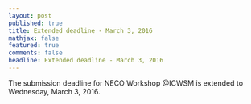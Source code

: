 ```yaml
---
layout: post
published: true
title: Extended deadline - March 3, 2016
mathjax: false
featured: true
comments: false
headline: Extended deadline - March 3, 2016
---
```


The submission deadline for NECO Workshop @ICWSM is extended to Wednesday, March 3, 2016. 